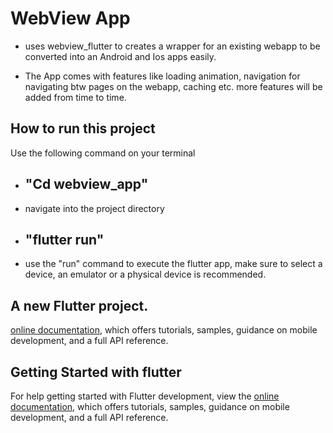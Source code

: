 # WebView App 
- uses webview_flutter to creates a wrapper for an existing webapp to be converted into an Android and Ios apps easily.

- The App comes with features like loading animation, navigation for navigating btw pages on the webapp, caching etc. more features will be added from time to time.

##  How to run this project 
 Use the following command on your terminal
- ## "Cd webview_app"  
- navigate into the project directory

- ## "flutter run" 
- use the "run" command to execute the flutter app, make sure to select a device, an emulator or a physical device is recommended.


## A new Flutter project.
[online documentation](https://docs.flutter.dev/), which offers tutorials,
samples, guidance on mobile development, and a full API reference.



## Getting Started with flutter
For help getting started with Flutter development, view the
[online documentation](https://docs.flutter.dev/), which offers tutorials,
samples, guidance on mobile development, and a full API reference.
